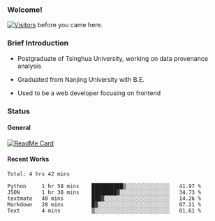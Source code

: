 ### Welcome!

[![Visitors](https://visitor-badge.laobi.icu/badge?page_id=HermitSun.HermitSun)]() before you came here.

### Brief Introduction

- Postgraduate of Tsinghua University, working on data provenance analysis

- Graduated from Nanjing University with B.E.

- Used to be a web developer focusing on frontend

### Status

#### General

[![ReadMe Card](https://github-readme-stats.hermitsun.vercel.app/api?username=HermitSun&count_private=true&show_icons=true)]()

#### Recent Works

<!--START_SECTION:waka-->
```text
Total: 4 hrs 42 mins

Python     1 hr 58 mins    ██████████▒░░░░░░░░░░░░░░   41.97 % 
JSON       1 hr 38 mins    ████████▓░░░░░░░░░░░░░░░░   34.73 % 
textmate   40 mins         ███▓░░░░░░░░░░░░░░░░░░░░░   14.26 % 
Markdown   20 mins         █▓░░░░░░░░░░░░░░░░░░░░░░░   07.21 % 
Text       4 mins          ▒░░░░░░░░░░░░░░░░░░░░░░░░   01.61 % 
```
<!--END_SECTION:waka-->
